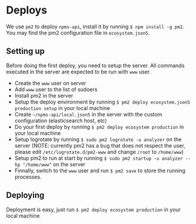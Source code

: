 # Deploys

We use `pm2` to deploy `npms-api`, install it by running `$ npm install -g pm2`. You may find the pm2 configuration file in `ecosystem.json5`.

## Setting up

Before doing the first deploy, you need to setup the server. All commands executed in the server are expected to be run with `www` user.

- Create the `www` user on server
- Add `www` user to the list of sudoers
- Install pm2 in the server
- Setup the deploy environment by running `$ pm2 deploy ecosystem.json5 production setup` in your local machine
- Create `~/npms-api/local.json5` in the server with the custom configuration (elasticsearch host, etc)
- Do your first deploy by running `$ pm2 deploy ecosystem production` in your local machine
- Setup logrotate by running `$ sudo pm2 logrotate -u analyzer` on the server (NOTE: currently pm2 has a bug that does not respect the user, please edit `/etc/logrotate.d/pm2-www` and change `/root` to `/home/www`)
- Setup pm2 to run at start by running `$ sudo pm2 startup -u analyzer --hp "/home/www"` on the server
- Finnally, switch to the `www` user and run `$ pm2 save` to store the running processes.

## Deploying

Deployment is easy, just run `$ pm2 deploy ecosystem production` in your local machine
